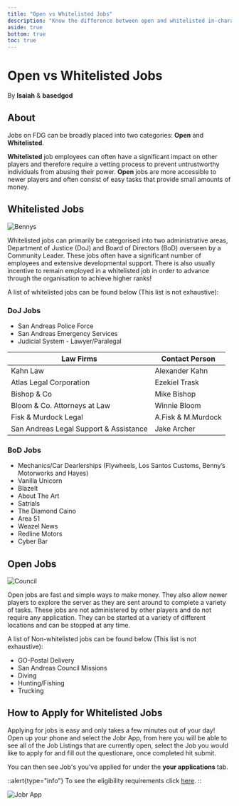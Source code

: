 ```yaml
---
title: "Open vs Whitelisted Jobs"
description: "Know the difference between open and whitelisted in-character jobs"
aside: true
bottom: true
toc: true
---
```


# Open vs Whitelisted Jobs

By **Isaiah** & **basedgod**

## About
Jobs on FDG can be broadly placed into two categories: **Open** and **Whitelisted**. 

**Whitelisted** job employees can often have a significant impact on other players and therefore require a vetting process to prevent untrustworthy individuals from abusing their power. **Open** jobs are more accessible to newer players and often consist of easy tasks that provide small amounts of money.

## Whitelisted Jobs

![Bennys](https://i.imgur.com/y5orK4b.png)

Whitelisted jobs can primarily be categorised into two administrative areas, Department of Justice (DoJ)  and Board of Directors (BoD) overseen by a Community Leader. These jobs often have a significant number of employees and extensive developmental support. There is also usually incentive to remain employed in a whitelisted job in order to advance through the organisation to achieve higher ranks!

A list of whitelisted jobs can be found below (This list is not exhaustive):

### DoJ Jobs
- San Andreas Police Force
- San Andreas Emergency Services
- Judicial System - Lawyer/Paralegal



| **Law Firms**                              | Contact Person      |
|--------------------------------------------|---------------------|
| Kahn Law                                   | Alexander Kahn      |
| Atlas Legal Corporation                    | Ezekiel Trask       |
| Bishop & Co                                | Mike Bishop         |
| Bloom & Co. Attorneys at Law               | Winnie Bloom        |
| Fisk & Murdock Legal                       | A.Fisk & M.Murdock  |
| San Andreas Legal Support & Assistance     | Jake Archer         |



### BoD Jobs
- Mechanics/Car Dearlerships (Flywheels, Los Santos Customs, Benny’s Motorworks and Hayes)
- Vanilla Unicorn
- BlazeIt
- About The Art
- Satrials
- The Diamond Caino
- Area 51
- Weazel News
- Redline Motors
- Cyber Bar


## Open Jobs

![Council](https://i.imgur.com/RbVu4tr.png)

Open jobs are fast and simple ways to make money. They also allow newer players to explore the server as they are sent around to complete a variety of tasks. These jobs are not administered by other players and do not require any application. They can be started at a variety of different locations and can be stopped at any time. 

A list of Non-whitelisted jobs can be found below (This list is not exhaustive):

- GO-Postal Delivery
- San Andreas Council Missions
- Diving
- Hunting/Fishing
- Trucking


## How to Apply for Whitelisted Jobs
Applying for jobs is easy and only takes a few minutes out of your day! Open up your phone and select the Jobr App, from here you will be able to see all of the Job Listings that are currently open, select the Job you would like to apply for and fill out the questionare, once completed hit submit.

You can then see Job's you've applied for under the **your applications** tab.

::alert{type="info"}
To see the eligibility requirements click [here](/server-docs/job-guides/police).
::

![Jobr App](https://imgur.com/ZLv5RpL.png)
